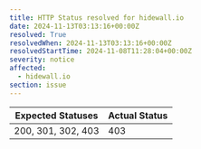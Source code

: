 ```yaml
---
title: HTTP Status resolved for hidewall.io
date: 2024-11-13T03:13:16+00:00Z
resolved: True
resolvedWhen: 2024-11-13T03:13:16+00:00Z
resolvedStartTime: 2024-11-08T11:28:04+00:00Z
severity: notice
affected:
  - hidewall.io
section: issue
---
```


| Expected Statuses | Actual Status  |
|-------------------|----------------|
| 200, 301, 302, 403 | 403 |
